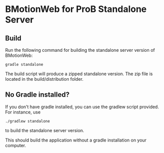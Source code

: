 # BMotionWeb for ProB Standalone Server

## Build

Run the following command for building the standalone server version of BMotionWeb:

```
gradle standalone
```

The build script will produce a zipped standalone version. The zip file is located in the build/distribution folder.

## No Gradle installed?

If you don't have gradle installed, you can use the gradlew script provided. For instance, use

```
./gradlew standalone
```

to build the standalone server version.

This should build the application without a gradle installation on your computer.
